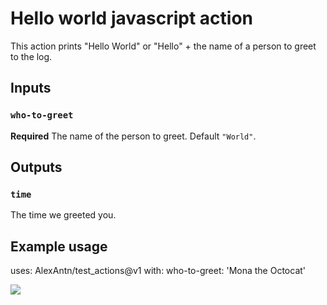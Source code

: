 # Hello world javascript action

This action prints "Hello World" or "Hello" + the name of a person to greet to the log.

## Inputs

### `who-to-greet`

**Required** The name of the person to greet. Default `"World"`.

## Outputs

### `time`

The time we greeted you.

## Example usage

uses: AlexAntn/test_actions@v1
with:
  who-to-greet: 'Mona the Octocat'

![](https://github.com/AlexAntn/test_actions/workflows/.github/workflows/main.yml/badge.svg)

